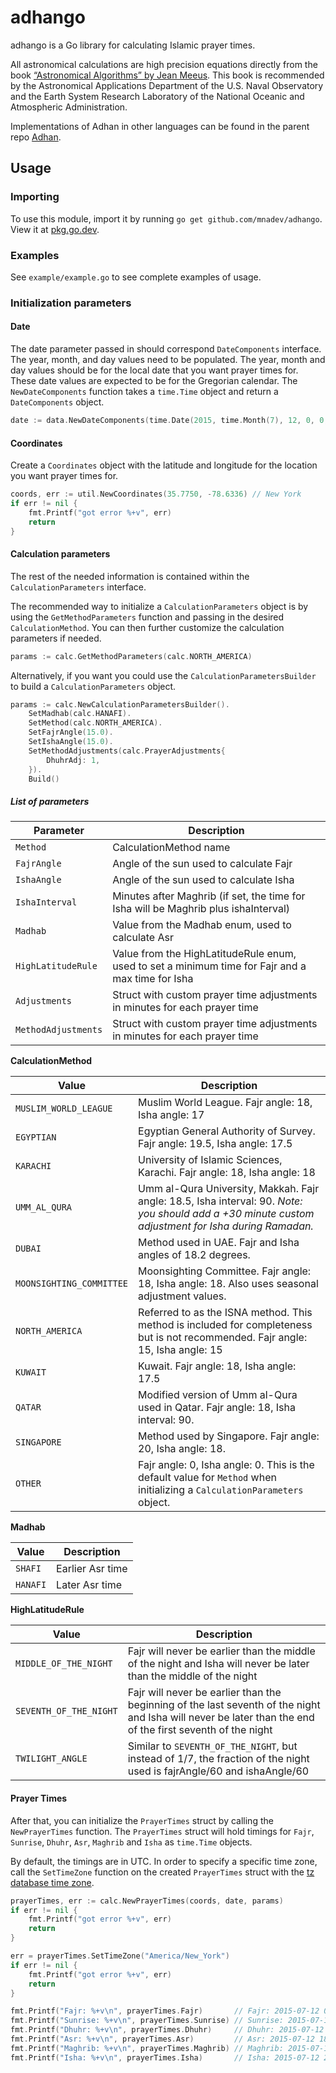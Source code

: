 # adhango

adhango is a Go library for calculating Islamic prayer times.

All astronomical calculations are high precision equations directly from the book [“Astronomical Algorithms” by Jean Meeus](https://www.willbell.com/math/mc1.htm). This book is recommended by the Astronomical Applications Department of the U.S. Naval Observatory and the Earth System Research Laboratory of the National Oceanic and Atmospheric Administration.

Implementations of Adhan in other languages can be found in the parent repo [Adhan](https://github.com/batoulapps/Adhan).


## Usage

### Importing
To use this module, import it by running `go get github.com/mnadev/adhango`. View it at [pkg.go.dev](https://pkg.go.dev/github.com/mnadev/adhango).

### Examples

See `example/example.go` to see complete examples of usage.

### Initialization parameters

#### Date

The date parameter passed in should correspond `DateComponents` interface. The year, month, and day values need to be populated. The year, month and day values should be for the local date that you want prayer times for. These date values are expected to be for the Gregorian calendar. The `NewDateComponents` function takes a `time.Time` object and return a `DateComponents` object.

```go
date := data.NewDateComponents(time.Date(2015, time.Month(7), 12, 0, 0, 0, 0, time.UTC))
```

#### Coordinates

Create a `Coordinates` object with the latitude and longitude for the location you want prayer times for.

```go
coords, err := util.NewCoordinates(35.7750, -78.6336) // New York
if err != nil {
    fmt.Printf("got error %+v", err)
    return
}
```

#### Calculation parameters

The rest of the needed information is contained within the `CalculationParameters` interface.

The recommended way to initialize a `CalculationParameters` object is by using the `GetMethodParameters` function and passing in the desired `CalculationMethod`. You can then further customize the calculation parameters if needed. 

```go
params := calc.GetMethodParameters(calc.NORTH_AMERICA)
```

Alternatively, if you want you could use the `CalculationParametersBuilder` to build a `CalculationParameters` object.

```go
params := calc.NewCalculationParametersBuilder().
    SetMadhab(calc.HANAFI).
    SetMethod(calc.NORTH_AMERICA).
    SetFajrAngle(15.0).
    SetIshaAngle(15.0).
    SetMethodAdjustments(calc.PrayerAdjustments{
        DhuhrAdj: 1,
    }).
    Build()
```

##### List of parameters

| Parameter | Description |
| --------- | ----------- |
| `Method`    | CalculationMethod name |
| `FajrAngle` | Angle of the sun used to calculate Fajr |
| `IshaAngle` | Angle of the sun used to calculate Isha |
| `IshaInterval` | Minutes after Maghrib (if set, the time for Isha will be Maghrib plus ishaInterval) |
| `Madhab` | Value from the Madhab enum, used to calculate Asr |
| `HighLatitudeRule` | Value from the HighLatitudeRule enum, used to set a minimum time for Fajr and a max time for Isha |
| `Adjustments` | Struct with custom prayer time adjustments in minutes for each prayer time |
| `MethodAdjustments` | Struct with custom prayer time adjustments in minutes for each prayer time |

**CalculationMethod**

| Value | Description |
| ----- | ----------- |
| `MUSLIM_WORLD_LEAGUE` | Muslim World League. Fajr angle: 18, Isha angle: 17 |
| `EGYPTIAN` | Egyptian General Authority of Survey. Fajr angle: 19.5, Isha angle: 17.5 |
| `KARACHI` | University of Islamic Sciences, Karachi. Fajr angle: 18, Isha angle: 18 |
| `UMM_AL_QURA` | Umm al-Qura University, Makkah. Fajr angle: 18.5, Isha interval: 90. *Note: you should add a +30 minute custom adjustment for Isha during Ramadan.* |
| `DUBAI` | Method used in UAE. Fajr and Isha angles of 18.2 degrees. |
| `MOONSIGHTING_COMMITTEE` | Moonsighting Committee. Fajr angle: 18, Isha angle: 18. Also uses seasonal adjustment values. |
| `NORTH_AMERICA` | Referred to as the ISNA method. This method is included for completeness but is not recommended. Fajr angle: 15, Isha angle: 15 |
| `KUWAIT` | Kuwait. Fajr angle: 18, Isha angle: 17.5 |
| `QATAR` | Modified version of Umm al-Qura used in Qatar. Fajr angle: 18, Isha interval: 90. |
| `SINGAPORE` | Method used by Singapore. Fajr angle: 20, Isha angle: 18. |
| `OTHER` | Fajr angle: 0, Isha angle: 0. This is the default value for `Method` when initializing a `CalculationParameters` object. |

**Madhab**

| Value | Description |
| ----- | ----------- |
| `SHAFI` | Earlier Asr time |
| `HANAFI` | Later Asr time |

**HighLatitudeRule**

| Value | Description |
| ----- | ----------- |
| `MIDDLE_OF_THE_NIGHT` | Fajr will never be earlier than the middle of the night and Isha will never be later than the middle of the night |
| `SEVENTH_OF_THE_NIGHT` | Fajr will never be earlier than the beginning of the last seventh of the night and Isha will never be later than the end of the first seventh of the night |
| `TWILIGHT_ANGLE` | Similar to `SEVENTH_OF_THE_NIGHT`, but instead of 1/7, the fraction of the night used is fajrAngle/60 and ishaAngle/60 |


#### Prayer Times

After that, you can initialize the `PrayerTimes` struct by calling the `NewPrayerTimes` function. The `PrayerTimes` struct will hold timings for `Fajr`, `Sunrise`, `Dhuhr`, `Asr`, `Maghrib` and `Isha` as `time.Time` objects.

By default, the timings are in UTC. In order to specify a specific time zone, call the `SetTimeZone` function on the created `PrayerTimes` struct with the [tz database time zone](https://en.wikipedia.org/wiki/List_of_tz_database_time_zones).

```go
prayerTimes, err := calc.NewPrayerTimes(coords, date, params)
if err != nil {
    fmt.Printf("got error %+v", err)
    return
}

err = prayerTimes.SetTimeZone("America/New_York")
if err != nil {
    fmt.Printf("got error %+v", err)
    return
}

fmt.Printf("Fajr: %+v\n", prayerTimes.Fajr)       // Fajr: 2015-07-12 04:42:00 -0400 EDT
fmt.Printf("Sunrise: %+v\n", prayerTimes.Sunrise) // Sunrise: 2015-07-12 06:08:00 -0400 EDT
fmt.Printf("Dhuhr: %+v\n", prayerTimes.Dhuhr)     // Dhuhr: 2015-07-12 13:21:00 -0400 EDT
fmt.Printf("Asr: %+v\n", prayerTimes.Asr)         // Asr: 2015-07-12 18:22:00 -0400 EDT
fmt.Printf("Maghrib: %+v\n", prayerTimes.Maghrib) // Maghrib: 2015-07-12 20:32:00 -0400 EDT
fmt.Printf("Isha: %+v\n", prayerTimes.Isha)       // Isha: 2015-07-12 21:57:00 -0400 EDT
```
